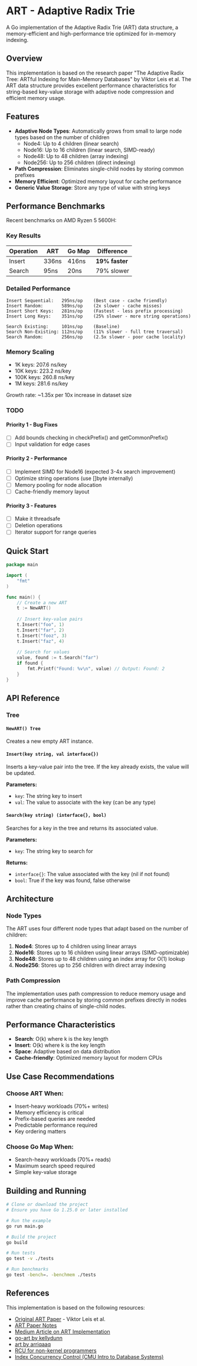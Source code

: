 # ART - Adaptive Radix Trie

A Go implementation of the Adaptive Radix Trie (ART) data structure, a memory-efficient and high-performance trie optimized for in-memory indexing.

## Overview

This implementation is based on the research paper "The Adaptive Radix Tree: ARTful Indexing for Main-Memory Databases" by Viktor Leis et al. The ART data structure provides excellent performance characteristics for string-based key-value storage with adaptive node compression and efficient memory usage.

## Features

- **Adaptive Node Types**: Automatically grows from small to large node types based on the number of children
  - Node4: Up to 4 children (linear search)
  - Node16: Up to 16 children (linear search, SIMD-ready)
  - Node48: Up to 48 children (array indexing)
  - Node256: Up to 256 children (direct indexing)
- **Path Compression**: Eliminates single-child nodes by storing common prefixes
- **Memory Efficient**: Optimized memory layout for cache performance
- **Generic Value Storage**: Store any type of value with string keys

## Performance Benchmarks

Recent benchmarks on AMD Ryzen 5 5600H:

### Key Results
| Operation | ART | Go Map | Difference |
|-----------|-----|--------|------------|
| Insert    | 336ns | 416ns | **19% faster** |
| Search    | 95ns  | 20ns  | 79% slower |

### Detailed Performance
```
Insert Sequential:   295ns/op    (Best case - cache friendly)
Insert Random:       589ns/op    (2x slower - cache misses)
Insert Short Keys:   281ns/op    (Fastest - less prefix processing)
Insert Long Keys:    351ns/op    (25% slower - more string operations)

Search Existing:     101ns/op    (Baseline)
Search Non-Existing: 112ns/op    (11% slower - full tree traversal)
Search Random:       256ns/op    (2.5x slower - poor cache locality)
```

### Memory Scaling
- 1K keys: 207.6 ns/key
- 10K keys: 223.2 ns/key  
- 100K keys: 260.8 ns/key
- 1M keys: 281.6 ns/key

Growth rate: ~1.35x per 10x increase in dataset size

### TODO

#### Priority 1 - Bug Fixes
- [ ] Add bounds checking in checkPrefix() and getCommonPrefix()
- [ ] Input validation for edge cases

#### Priority 2 - Performance
- [ ] Implement SIMD for Node16 (expected 3-4x search improvement)
- [ ] Optimize string operations (use []byte internally)
- [ ] Memory pooling for node allocation
- [ ] Cache-friendly memory layout

#### Priority 3 - Features
- [ ] Make it threadsafe
- [ ] Deletion operations
- [ ] Iterator support for range queries

## Quick Start

```go
package main

import (
    "fmt"
)

func main() {
    // Create a new ART
    t := NewART()
    
    // Insert key-value pairs
    t.Insert("foo", 1)
    t.Insert("far", 2)
    t.Insert("fooz", 3)
    t.Insert("faz", 4)
    
    // Search for values
    value, found := t.Search("far")
    if found {
        fmt.Printf("Found: %v\n", value) // Output: Found: 2
    }
}
```

## API Reference

### Tree

#### `NewART() Tree`
Creates a new empty ART instance.

#### `Insert(key string, val interface{})`
Inserts a key-value pair into the tree. If the key already exists, the value will be updated.

**Parameters:**
- `key`: The string key to insert
- `val`: The value to associate with the key (can be any type)

#### `Search(key string) (interface{}, bool)`
Searches for a key in the tree and returns its associated value.

**Parameters:**
- `key`: The string key to search for

**Returns:**
- `interface{}`: The value associated with the key (nil if not found)
- `bool`: True if the key was found, false otherwise

## Architecture

### Node Types

The ART uses four different node types that adapt based on the number of children:

1. **Node4**: Stores up to 4 children using linear arrays
2. **Node16**: Stores up to 16 children using linear arrays (SIMD-optimizable)
3. **Node48**: Stores up to 48 children using an index array for O(1) lookup
4. **Node256**: Stores up to 256 children with direct array indexing

### Path Compression

The implementation uses path compression to reduce memory usage and improve cache performance by storing common prefixes directly in nodes rather than creating chains of single-child nodes.

## Performance Characteristics

- **Search**: O(k) where k is the key length
- **Insert**: O(k) where k is the key length
- **Space**: Adaptive based on data distribution
- **Cache-friendly**: Optimized memory layout for modern CPUs

## Use Case Recommendations

### Choose ART When:
- Insert-heavy workloads (70%+ writes)
- Memory efficiency is critical
- Prefix-based queries are needed
- Predictable performance required
- Key ordering matters

### Choose Go Map When:
- Search-heavy workloads (70%+ reads)
- Maximum search speed required
- Simple key-value storage

## Building and Running

```bash
# Clone or download the project
# Ensure you have Go 1.25.0 or later installed

# Run the example
go run main.go

# Build the project
go build

# Run tests
go test -v ./tests

# Run benchmarks
go test -bench=. -benchmem ./tests
```

## References

This implementation is based on the following resources:

- [Original ART Paper](https://db.in.tum.de/~leis/papers/ART.pdf) - Viktor Leis et al.
- [ART Paper Notes](https://www.the-paper-trail.org/post/art-paper-notes/)
- [Medium Article on ART Implementation](https://medium.com/techlog/how-i-implemented-an-art-adaptive-radix-trie-data-structure-in-go-to-increase-the-performance-of-a8a2300b246a)
- [go-art by kellydunn](https://github.com/kellydunn/go-art)
- [art by arriqaaq](https://github.com/arriqaaq/art)
- [RCU for non-kernel programmers](https://www.youtube.com/watch?v=rxQ5K9lo034)
- [Index Concurrency Control (CMU Intro to Database Systems)](https://www.youtube.com/watch?v=lgUNTj0Q54M&list=PLSE8ODhjZXjYDBpQnSymaectKjxCy6BYq&index=11)